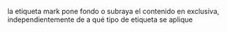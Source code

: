 la etiqueta mark pone fondo o subraya el contenido en exclusiva, independientemente de a qué tipo de etiqueta se aplique
